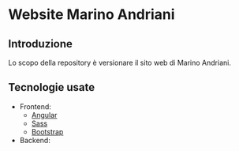 # Website Marino Andriani
## Introduzione
Lo scopo della repository è versionare il sito web di Marino Andriani.

## Tecnologie usate
- Frontend:
	- [Angular](https://angular.io/)
	- [Sass](https://sass-lang.com/)
	- [Bootstrap](https://getbootstrap.com/)
- Backend:
